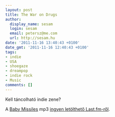 ```yaml
---
layout: post
title: The War on Drugs
author:
  display_name: sesam
  login: sesam
  email: petersz@me.com
  url: http://sesam.hu
date: '2011-11-16 13:40:43 +0100'
date_gmt: '2011-11-16 12:40:43 +0100'
tags:
- indie
- USA
- shoegaze
- dreampop
- indie rock
- Music
comments: []
---
```


Kell táncolható indie zene?

A [Baby Missiles](http://www.last.fm/music/The+War+on+Drugs/_/Baby+Missiles) mp3 [ingyen letölthető Last.fm-ről](http://freedownloads.last.fm/download/439158174/Baby%2BMissiles.mp3).
